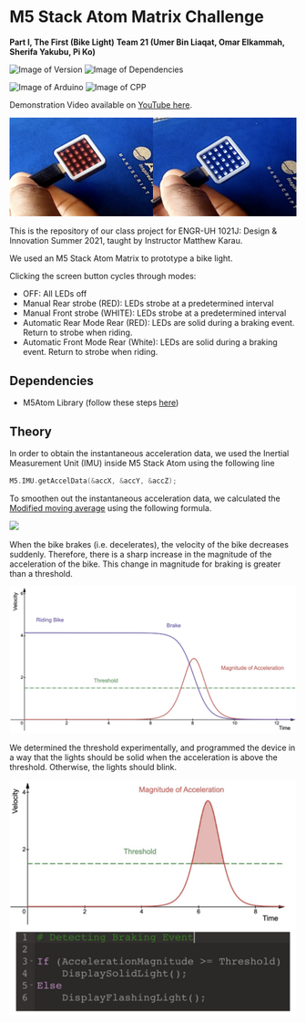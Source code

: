 # M5 Stack Atom Matrix Challenge
**Part I, The First (Bike Light)**
**Team 21 (Umer Bin Liaqat, Omar Elkammah, Sherifa Yakubu, Pi Ko)**

![Image of Version](https://img.shields.io/badge/version-v1.0-green)
![Image of Dependencies](https://img.shields.io/badge/dependencies-up%20to%20date-brightgreen)

![Image of Arduino](https://img.shields.io/badge/Arduino_IDE-00979D?style=for-the-badge&logo=arduino&logoColor=white)
![Image of CPP](https://img.shields.io/badge/C%2B%2B-00599C?style=for-the-badge&logo=c%2B%2B&logoColor=white)

Demonstration Video available on [YouTube here](https://www.youtube.com/watch?v=d_31dPjpohU).


![Image of Demonstration](img/part1_thefirst.png)

This is the repository of our class project for ENGR-UH 1021J: Design & Innovation Summer 2021, taught by Instructor Matthew Karau.

We used an M5 Stack Atom Matrix to prototype a bike light.

Clicking the screen button cycles through modes:

- OFF: All LEDs off
- Manual Rear strobe (RED): LEDs strobe at a predetermined interval
- Manual Front strobe (WHITE): LEDs strobe at a predetermined interval
- Automatic Rear Mode Rear (RED): LEDs are solid during a braking event. Return to strobe when riding.
- Automatic Front Mode Rear (White): LEDs are solid during a braking event. Return to strobe when riding.

## Dependencies
- M5Atom Library (follow these steps [here](https://docs.m5stack.com/en/arduino/arduino_development))

## Theory

In order to obtain the instantaneous acceleration data, we used the Inertial Measurement Unit (IMU) inside M5 Stack Atom using the following line

```cpp
M5.IMU.getAccelData(&accX, &accY, &accZ);
```

To smoothen out the instantaneous acceleration data, we calculated the [Modified moving average](https://en.wikipedia.org/wiki/Moving_average#Modified_moving_average) using the following formula.

<img src="https://render.githubusercontent.com/render/math?math=a_{AVG} \ =\ \frac{(( N-1) \times a_{previousAVG}) %2B \ a_{new}}{N}">


When the bike brakes (i.e. decelerates), the velocity of the bike decreases suddenly. Therefore, there is a sharp increase in the magnitude of the acceleration of the bike. This change in magnitude for braking is greater than a threshold.

![Image of Theory1](img/part1_thefirst_theory1.png)

We determined the threshold experimentally, and programmed the device in a way that the lights should be solid when the acceleration is above the threshold. Otherwise, the lights should blink.

![Image of Theory2](img/part1_thefirst_theory2.png)